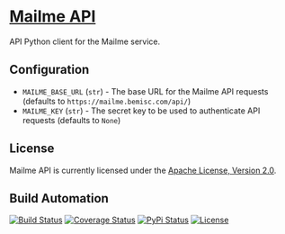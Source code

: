 # [Mailme API](http://mailme-api.hive.pt)

API Python client for the Mailme service.

## Configuration

* `MAILME_BASE_URL` (`str`) - The base URL for the Mailme API requests (defaults to `https://mailme.bemisc.com/api/`)
* `MAILME_KEY` (`str`) - The secret key to be used to authenticate API requests (defaults to `None`)

## License

Mailme API is currently licensed under the [Apache License, Version 2.0](http://www.apache.org/licenses/).

## Build Automation

[![Build Status](https://travis-ci.org/hivesolutions/mailme_api.svg?branch=master)](https://travis-ci.org/hivesolutions/mailme_api)
[![Coverage Status](https://coveralls.io/repos/hivesolutions/mailme_api/badge.svg?branch=master)](https://coveralls.io/r/hivesolutions/mailme_api?branch=master)
[![PyPi Status](https://img.shields.io/pypi/v/mailme_api.svg)](https://pypi.python.org/pypi/mailme_api)
[![License](https://img.shields.io/badge/license-Apache%202.0-blue.svg)](http://www.apache.org/licenses/)
